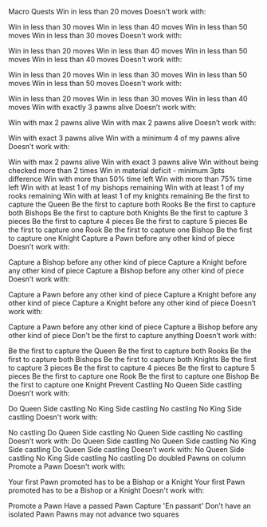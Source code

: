 Macro Quests
Win in less than 20 moves
Doesn't work with:

Win in less than 30 moves
Win in less than 40 moves
Win in less than 50 moves
Win in less than 30 moves
Doesn't work with:

Win in less than 20 moves
Win in less than 40 moves
Win in less than 50 moves
Win in less than 40 moves
Doesn't work with:

Win in less than 20 moves
Win in less than 30 moves
Win in less than 50 moves
Win in less than 50 moves
Doesn't work with:

Win in less than 20 moves
Win in less than 30 moves
Win in less than 40 moves
Win with exactly 3 pawns alive
Doesn’t work with:

Win with max 2 pawns alive
Win with max 2 pawns alive
Doesn’t work with:

Win with exact 3 pawns alive
Win with a minimum 4 of my pawns alive
Doesn’t work with:

Win with max 2 pawns alive
Win with exact 3 pawns alive
Win without being checked more than 2 times
Win in material deficit - minimum 3pts difference
Win with more than 50% time left
Win with more than 75% time left
Win with at least 1 of my bishops remaining
Win with at least 1 of my rooks remaining
Win with at least 1 of my knights remaining
Be the first to capture the Queen
Be the first to capture both Rooks
Be the first to capture both Bishops
Be the first to capture both Knights
Be the first to capture 3 pieces
Be the first to capture 4 pieces
Be the first to capture 5 pieces
Be the first to capture one Rook
Be the first to capture one Bishop
Be the first to capture one Knight
Capture a Pawn before any other kind of piece
Doesn’t work with:

Capture a Bishop before any other kind of piece
Capture a Knight before any other kind of piece
Capture a Bishop before any other kind of piece
Doesn’t work with:

Capture a Pawn before any other kind of piece
Capture a Knight before any other kind of piece
Capture a Knight before any other kind of piece
Doesn’t work with:

Capture a Pawn before any other kind of piece
Capture a Bishop before any other kind of piece
Don't be the first to capture anything
Doesn’t work with:

Be the first to capture the Queen
Be the first to capture both Rooks
Be the first to capture both Bishops
Be the first to capture both Knights
Be the first to capture 3 pieces
Be the first to capture 4 pieces
Be the first to capture 5 pieces
Be the first to capture one Rook
Be the first to capture one Bishop
Be the first to capture one Knight
Prevent Castling
No Queen Side castling
Doesn’t work with:

Do Queen Side castling
No King Side castling
No castling
No King Side castling
Doesn't work with:

No castling
Do Queen Side castling
No Queen Side castling
No castling
Doesn’t work with:
Do Queen Side castling
No Queen Side castling
No King Side castling
Do Queen Side castling
Doesn’t work with:
No Queen Side castling
No King Side castling
No castling
Do doubled Pawns on column
Promote a Pawn
Doesn't work with:

Your first Pawn promoted has to be a Bishop or a Knight
Your first Pawn promoted has to be a Bishop or a Knight
Doesn't work with:

Promote a Pawn
Have a passed Pawn
Capture 'En passant'
Don't have an isolated Pawn
Pawns may not advance two squares
